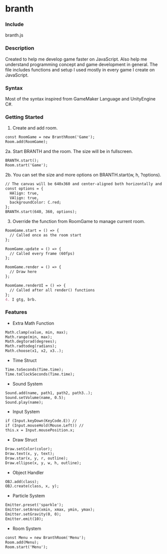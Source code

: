# branth
### Include
branth.js
### Description
Created to help me develop game faster on JavaScript. Also help me understand programming concept and game development in general. The file includes functions and setup I used mostly in every game I create on JavaScript.
### Syntax
Most of the syntax inspired from GameMaker Language and UnityEngine C#.
### Getting Started
1. Create and add room.
```markdown
const RoomGame = new BranthRoom('Game');
Room.add(RoomGame);
```
2a. Start BRANTH and the room. The size will be in fullscreen.
```markdown
BRANTH.start();
Room.start('Game');
```
2b. You can set the size and more options on BRANTH.start(w, h, ?options).
```markdown
// The canvas will be 640x360 and center-aligned both horizontally and vertically.
const options = {
  HAlign: true,
  VAlign: true,
  backgroundColor: C.red;
};
BRANTH.start(640, 360, options);
```
3. Override the function from RoomGame to manage current room.
```markdown
RoomGame.start = () => {
  // Called once as the room start
};

RoomGame.update = () => {
  // Called every frame (60fps)
};

RoomGame.render = () => {
  // Draw here
};

RoomGame.renderUI = () => {
  // Called after all render() functions
};
4. I gtg, brb.
```
### Features
- Extra Math Function
```markdown
Math.clamp(value, min, max);
Math.range(min, max);
Math.degtorad(degrees);
Math.radtodeg(radians);
Math.choose(x1, x2, x3..);
```
- Time Struct
```markdown
Time.toSeconds(Time.time);
Time.toClockSeconds(Time.time);
```
- Sound System
```markdown
Sound.add(name, path1, path2, path3..);
Sound.setVolume(name, 0.5);
Sound.play(name);
```
- Input System
```markdown
if (Input.keyDown(KeyCode.E)) //
if (Input.mouseHold(Mouse.Left)) //
this.x = Input.mousePosition.x;
```
- Draw Struct
```markdown
Draw.setColor(color);
Draw.text(x, y, text);
Draw.star(x, y, r, outline);
Draw.ellipse(x, y, w, h, outline);
```
- Object Handler
```markdown
OBJ.add(class);
OBJ.create(class, x, y);
```
- Particle System
```markdown
Emitter.preset('sparkle');
Emitter.setArea(xmin, xmax, ymin, ymax);
Emitter.setGravity(0, 0);
Emitter.emit(10);
```
- Room System
```markdown
const Menu = new BranthRoom('Menu');
Room.add(Menu);
Room.start('Menu');
```
